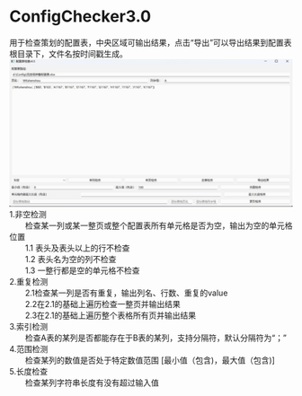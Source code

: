 # ConfigChecker3.0
用于检查策划的配置表，中央区域可输出结果，点击“导出”可以导出结果到配置表根目录下，文件名按时间戳生成。 
![图片描述](https://github.com/penggaohua/ConfigChecker/blob/main/configchecker(1).jpg)
1.非空检测  
　　检查某一列或某一整页或整个配置表所有单元格是否为空，输出为空的单元格位置    
　　1.1 表头及表头以上的行不检查     
　　1.2 表头名为空的列不检查   
　　1.3 一整行都是空的单元格不检查   
2.重复检测    
　　2.1检查某一列是否有重复，输出列名、行数、重复的value    
　　2.2在2.1的基础上遍历检查一整页并输出结果     
　　2.3在2.1的基础上遍历整个表格所有页并输出结果     
3.索引检测    
　　检查A表的某列是否都能存在于B表的某列，支持分隔符，默认分隔符为“；”   
4.范围检测    
　　检查某列的数值是否处于特定数值范围 [最小值（包含)，最大值（包含)]  
5.长度检查    
　　检查某列字符串长度有没有超过输入值
